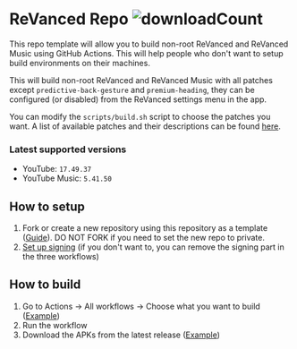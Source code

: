 # ReVanced Repo ![downloadCount](https://img.shields.io/github/downloads/LeddaZ/revanced-repo/total?color=blue&label=Downloads)
This repo template will allow you to build non-root ReVanced and ReVanced Music using GitHub Actions. This will help people who don't want to setup build environments on their machines.

This will build non-root ReVanced and ReVanced Music with all patches except `predictive-back-gesture` and `premium-heading`, they can be configured (or disabled) from the ReVanced settings menu in the app.

You can modify the `scripts/build.sh` script to choose the patches you want. A list of available patches and their descriptions can be found [here](https://github.com/revanced/revanced-patches).

### Latest supported versions
- YouTube: `17.49.37`
- YouTube Music: `5.41.50`

## How to setup
1. Fork or create a new repository using this repository as a template ([Guide](https://docs.github.com/en/repositories/creating-and-managing-repositories/creating-a-repository-from-a-template)). DO NOT FORK if you need to set the new repo to private.
2. [Set up signing](signing.md) (if you don't want to, you can remove the signing part in the three workflows)

## How to build
1. Go to Actions -> All workflows -> Choose what you want to build ([Example](images/workflow_run.png))
2. Run the workflow
3. Download the APKs from the latest release ([Example](images/build_release.png))
